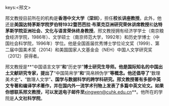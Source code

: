 keys:<邢文>


邢文教授目前所在的机构是**香港中文大学（深圳）**，担任**校长讲座教授**。此外，他还是**美国达特茅斯学院罗伯特1932暨芭芭拉·布莱克亞洲研究荣休讲席教授**和**达特茅斯学院亚洲社会、文化与语言荣休终身教授**。邢文教授拥有经济学学士（南京粮食经济学院，1986年）、文学硕士（南京师范大学，1992年）和历史学博士（中国社会科学院，1996年）学位。他是全国首届优秀博士学位论文奖（1999）、第二届中国美术奖（2014）和美国国家人文基金会（NEH）中国人文学研究奖（2012）获得者。

邢文教授是**“中国语言文学”**和**“历史学”**博士研究生导师。他是国际知名的中国出土文献研究专家，提出了**“中国简帛学”**和**“简帛辨伪学”**等概念。他还倡导了**“数理美术史”**、**“数理人文学”**、**国学与数据科学的跨学科研究**。邢文教授著有多部中英文专著和编译学术著作，并在国内外一流学术刊物上发表了多篇中英文论文。如果你想联系邢文教授，可以发送电子邮件至**xingwen@cuhk.edu.cn**。他所在的学院是**人文社科学院**。